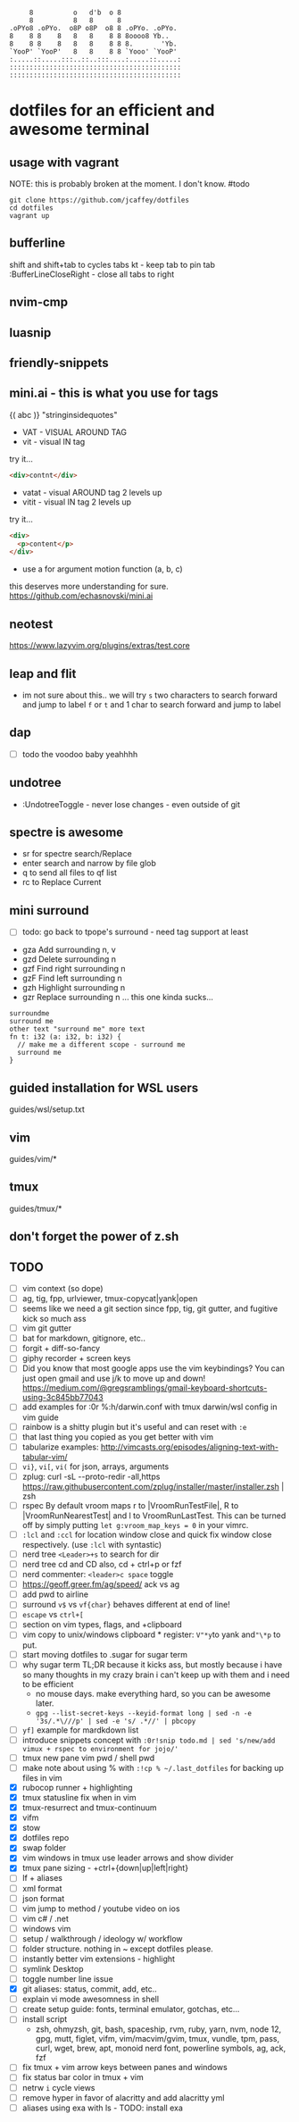 ```ascii

     8          o   d'b  o 8
     8          8   8      8
.oPYo8 .oPYo.  o8P o8P  o8 8 .oPYo. .oPYo.
8    8 8    8   8   8    8 8 8oooo8 Yb..
8    8 8    8   8   8    8 8 8.       'Yb.
`YooP' `YooP'   8   8    8 8 `Yooo' `YooP'
:.....::.....:::..::..:::....:.....::.....:
:::::::::::::::::::::::::::::::::::::::::::
:::::::::::::::::::::::::::::::::::::::::::
```

# dotfiles for an efficient and awesome terminal

## usage with vagrant

NOTE: this is probably broken at the moment. I don't know. #todo

```shell
git clone https://github.com/jcaffey/dotfiles
cd dotfiles
vagrant up
```

## bufferline

shift and shift+tab to cycles tabs
<leader>kt - keep tab to pin tab
:BufferLineCloseRight - close all tabs to right

## nvim-cmp

## luasnip

## friendly-snippets

## mini.ai - this is what you use for tags

{( abc )}
"stringinsidequotes"

- VAT - VISUAL AROUND TAG
- vit - visual IN tag

try it...

```html
<div>contnt</div>
```

- vatat - visual AROUND tag 2 levels up
- vitit - visual IN tag 2 levels up

try it...

```html
<div>
  <p>content</p>
</div>
```

- use a for argument motion
  function (a, b, c)

this deserves more understanding for sure.
https://github.com/echasnovski/mini.ai

## neotest

https://www.lazyvim.org/plugins/extras/test.core

## leap and flit

- im not sure about this.. we will try
  `s` two characters to search forward and jump to label
  `f` or `t` and 1 char to search forward and jump to label

## dap

- [ ] todo the voodoo baby yeahhhh

## undotree

- :UndotreeToggle - never lose changes - even outside of git

## spectre is awesome

- <leader>sr for spectre search/Replace
- enter search and narrow by file glob
- <leader>q to send all files to qf list
- <leader>rc to Replace Current

## mini surround

- [ ] todo: go back to tpope's surround - need tag support at least

* gza Add surrounding n, v
* gzd Delete surrounding n
* gzf Find right surrounding n
* gzF Find left surrounding n
* gzh Highlight surrounding n
* gzr Replace surrounding n ... this one kinda sucks...

```text
surroundme
surround me
other text "surround me" more text
fn t: i32 (a: i32, b: i32) {
  // make me a different scope - surround me
  surround me
}
```

## guided installation for WSL users

guides/wsl/setup.txt

## vim

guides/vim/\*

## tmux

guides/tmux/\*

## don't forget the power of z.sh

## TODO

- [ ] vim context (so dope)
- [ ] ag, tig, fpp, urlviewer, tmux-copycat|yank|open
- [ ] seems like we need a git section since fpp, tig, git gutter, and fugitive kick so much ass
- [ ] vim git gutter
- [ ] bat for markdown, gitignore, etc..
- [ ] forgit + diff-so-fancy
- [ ] giphy recorder + screen keys
- [ ] Did you know that most google apps use the vim keybindings? You can just open gmail and use j/k to move up and down! https://medium.com/@gregsramblings/gmail-keyboard-shortcuts-using-3c845bb77043
- [ ] add examples for :0r %:h/darwin.conf with tmux darwin/wsl config in vim guide
- [ ] rainbow is a shitty plugin but it's useful and can reset with `:e`
- [ ] that last thing you copied as you get better with vim
- [ ] tabularize examples: http://vimcasts.org/episodes/aligning-text-with-tabular-vim/
- [ ] `vi}`, `vi[`, `vi(` for json, arrays, arguments
- [ ] zplug: curl -sL --proto-redir -all,https https://raw.githubusercontent.com/zplug/installer/master/installer.zsh | zsh
- [ ] rspec By default vroom maps <Leader>r to |VroomRunTestFile|, <Leader>R to
      |VroomRunNearestTest| and <Leader>l to VroomRunLastTest. This can be turned off
      by simply putting `let g:vroom_map_keys = 0` in your vimrc.
- [ ] `:lcl` and `:ccl` for location window close and quick fix window close respectively. (use `:lcl` with syntastic)
- [ ] nerd tree `<Leader>+s` to search for dir
- [ ] nerd tree cd and CD also, cd + ctrl+p or fzf
- [ ] nerd commenter: `<leader>c space` toggle
- [ ] https://geoff.greer.fm/ag/speed/ ack vs ag
- [ ] add pwd to airline
- [ ] surround `v$` vs `vf{char}` behaves different at end of line!
- [ ] `escape` vs `ctrl+[`
- [ ] section on vim types, flags, and +clipboard
- [ ] vim copy to unix/windows clipboard * register: `V"*y`to yank and`"\*p` to put.
- [ ] start moving dotfiles to .sugar for sugar term
- [ ] why sugar term TL;DR because it kicks ass, but mostly because i have so many thoughts in my crazy brain i can't keep up with them and i need to be efficient
  - no mouse days. make everything hard, so you can be awesome later.
  - `gpg --list-secret-keys --keyid-format long | sed -n -e '3s/.*\///p' | sed -e 's/ .*//' | pbcopy`
- [ ] `yf]` example for mardkdown list
- [ ] introduce snippets concept with `:0r!snip todo.md | sed 's/new/add vimux + rspec to environment for jojo/'`
- [ ] tmux new pane vim pwd / shell pwd
- [ ] make note about using % with `:!cp % ~/.last_dotfiles` for backing up files in vim
- [x] rubocop runner + highlighting
- [x] tmux statusline fix when in vim
- [x] tmux-resurrect and tmux-continuum
- [x] vifm
- [x] stow
- [x] dotfiles repo
- [x] swap folder
- [x] vim windows in tmux use leader arrows and show divider
- [x] tmux pane sizing - <Leader>+ctrl+{down|up|left|right}
- [ ] lf + aliases
- [ ] xml format
- [ ] json format
- [ ] vim jump to method / youtube video on ios
- [ ] vim c# / .net
- [ ] windows vim
- [ ] setup / walkthrough / ideology w/ workflow
- [ ] folder structure. nothing in ~ except dotfiles please.
- [ ] instantly better vim extensions - highlight
- [ ] symlink Desktop
- [ ] toggle number line issue
- [x] git aliases: status, commit, add, etc..
- [ ] explain vi mode awesomness in shell
- [ ] create setup guide: fonts, terminal emulator, gotchas, etc...
- [ ] install script
  - zsh, ohmyzsh, git, bash, spaceship, rvm, ruby, yarn, nvm, node 12, gpg, mutt, figlet, vifm, vim/macvim/gvim, tmux, vundle, tpm, pass, curl, wget, brew, apt, monoid nerd font, powerline symbols, ag, ack, fzf
- [ ] fix tmux + vim arrow keys between panes and windows
- [ ] fix status bar color in tmux + vim
- [ ] netrw `i` cycle views
- [ ] remove hyper in favor of alacritty and add alacritty yml
- [ ] aliases using exa with ls - TODO: install exa
